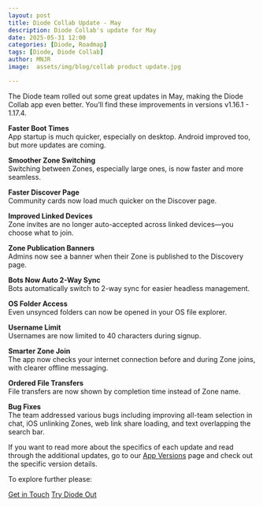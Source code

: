 ```yaml
---
layout: post
title: Diode Collab Update - May
description: Diode Collab's update for May
date: 2025-05-31 12:00
categories: [Diode, Roadmap]
tags: [Diode, Diode Collab]
author: MNJR
image: 	assets/img/blog/collab product update.jpg

---
```


The Diode team rolled out some great updates in May, making the Diode Collab app even better. You’ll find these improvements in versions v1.16.1 - 1.17.4.

**Faster Boot Times**
<br>App startup is much quicker, especially on desktop. Android improved too, but more updates are coming.

**Smoother Zone Switching**
<br> Switching between Zones, especially large ones, is now faster and more seamless.

**Faster Discover Page**
<br>Community cards now load much quicker on the Discover page.

**Improved Linked Devices**
<br>Zone invites are no longer auto-accepted across linked devices—you choose what to join.

**Zone Publication Banners**
<br>Admins now see a banner when their Zone is published to the Discovery page.

**Bots Now Auto 2-Way Sync**
<br>Bots automatically switch to 2-way sync for easier headless management.

**OS Folder Access**
<br>Even unsynced folders can now be opened in your OS file explorer.

**Username Limit**
<br>Usernames are now limited to 40 characters during signup.

**Smarter Zone Join**
<br>The app now checks your internet connection before and during Zone joins, with clearer offline messaging.

**Ordered File Transfers**
<br>File transfers are now shown by completion time instead of Zone name.


**Bug Fixes** 
<br>
The team addressed various bugs including improving all-team selection in chat, iOS unlinking Zones, web link share loading, and text overlapping the search bar.  

If you want to read more about the specifics of each update and read through the additional updates, go to our [App Versions](https://app.docs.diode.io/docs/versions/1-16-1/) page and check out the specific version details.

To explore further please:
<div class="story__buttons">
  <a href="{{"https://contactdiode.paperform.co"}}" class="btn" target="">Get in Touch</a>
  <a href="#download-app" class="btn popup-open" target="">Try Diode Out</a>
</div>

